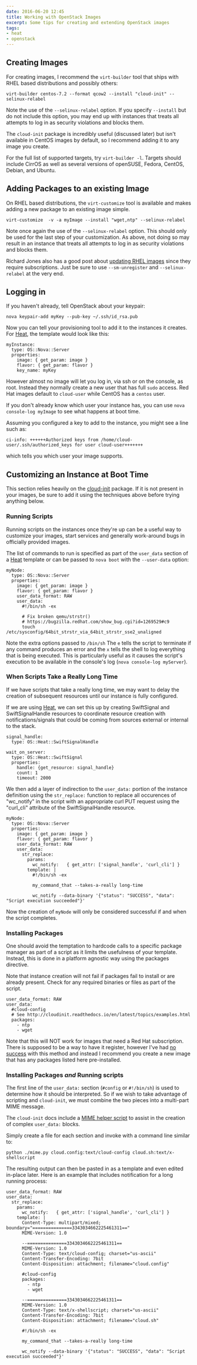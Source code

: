 ```yaml
---
date: 2016-06-20 12:45
title: Working with OpenStack Images
excerpt: Some tips for creating and extending OpenStack images
tags:
- heat
- openstack
---
```


## Creating Images

For creating images, I recommend the `virt-builder` tool that ships
with RHEL based distributions and possibly others:

```
virt-builder centos-7.2 --format qcow2 --install "cloud-init" --selinux-relabel
```

Note the use of the `--selinux-relabel` option.  If you specify
`--install` but do not include this option, you may end up with
instances that treats all attempts to log in as security violations
and blocks them.

The `cloud-init` package is incredibly useful (discussed later) but
isn't available in CentOS images by default, so I recommend adding it
to any image you create.

For the full list of supported targets, try `virt-builder -l`.
Targets should include CirrOS as well as several versions of openSUSE,
Fedora, CentOS, Debian, and Ubuntu.

## Adding Packages to an existing Image

On RHEL based distributions, the `virt-customize` tool is available
and makes adding a new package to an existing image simple.

```
virt-customize  -v -a myImage --install "wget,ntp" --selinux-relabel
```

Note once again the use of the `--selinux-relabel` option.  This
should only be used for the last step of your customization.  As
above, not doing so may result in an instance that treats all attempts
to log in as security violations and blocks them.

Richard Jones also has a good post about [updating RHEL
images](https://rwmj.wordpress.com/2015/10/03/tip-updating-rhel-7-1-cloud-images-using-virt-customize-and-subscription-manager/)
since they require subscriptions. Just be sure to use
`--sm-unregister` and `--selinux-relabel` at the very end.

## Logging in

If you haven't already, tell OpenStack about your keypair:

```
nova keypair-add myKey --pub-key ~/.ssh/id_rsa.pub
```

Now you can tell your provisioning tool to add it to the instances it
creates.  For [Heat](https://wiki.openstack.org/wiki/Heat), the
template would look like this:

```
myInstance:
  type: OS::Nova::Server
  properties:
    image: { get_param: image }
    flavor: { get_param: flavor }
    key_name: myKey
```

However almost no image will let you log in, via ssh or on the console, as
root.  Instead they normally create a new user that has full `sudo`
access.  Red Hat images default to `cloud-user` while CentOS has a
`centos` user.

If you don't already know which user your instance has, you can use
`nova console-log myImage` to see what happens at boot time.

Assuming you configured a key to add to the instance, you might see a
line such as:

```
ci-info: ++++++Authorized keys from /home/cloud-user/.ssh/authorized_keys for user cloud-user+++++++
```

which tells you which user your image supports.


## Customizing an Instance at Boot Time

This section relies heavily on the
[cloud-init](https://launchpad.net/cloud-init) package.  If it is not
present in your images, be sure to add it using the techniques above
before trying anything below.

### Running Scripts

Running scripts on the instances once they're up can be a useful way
to customize your images, start services and generally work-around
bugs in officially provided images.

The list of commands to run is specified as part of the `user_data`
section of a [Heat](https://wiki.openstack.org/wiki/Heat) template or
can be passed to `nova boot` with the `--user-data` option:

```
myNode:
  type: OS::Nova::Server
  properties:
    image: { get_param: image }
    flavor: { get_param: flavor }
    user_data_format: RAW
    user_data:
      #!/bin/sh -ex

      # Fix broken qemu/strstr()
      # https://bugzilla.redhat.com/show_bug.cgi?id=1269529#c9
      touch /etc/sysconfig/64bit_strstr_via_64bit_strstr_sse2_unaligned
```

Note the extra options passed to `/bin/sh` The `e` tells the script to
terminate if any command produces an error and the `x` tells the shell
to log everything that is being executed.  This is particularly useful
as it causes the script's execution to be available in the console's
log (`nova console-log myServer`).

### When Scripts Take a Really Long Time

If we have scripts that take a really long time, we may want to delay
the creation of subsequent resources until our instance is fully
configured.

If we are using [Heat](https://wiki.openstack.org/wiki/Heat), we can
set this up by creating SwiftSignal and SwiftSignalHandle resources to
coordinate resource creation with notifications/signals that could be
coming from sources external or internal to the stack.

```
signal_handle:
  type: OS::Heat::SwiftSignalHandle

wait_on_server:
  type: OS::Heat::SwiftSignal
  properties:
    handle: {get_resource: signal_handle}
    count: 1
    timeout: 2000
```

We then add a layer of indirection to the `user_data:` portion of the
instance definition using the `str_replace:` function to replace all
occurences of "wc_notify" in the script with an appropriate curl PUT
request using the "curl_cli" attribute of the SwiftSignalHandle
resource.

```
myNode:
  type: OS::Nova::Server
  properties:
    image: { get_param: image }
    flavor: { get_param: flavor }
    user_data_format: RAW
    user_data:
      str_replace:
        params:
          wc_notify:   { get_attr: ['signal_handle', 'curl_cli'] }
        template: |
          #!/bin/sh -ex

          my_command_that --takes-a-really long-time

          wc_notify --data-binary '{"status": "SUCCESS", "data": "Script execution succeeded"}'
```

Now the creation of `myNode` will only be considered successful if and
when the script completes.

### Installing Packages

One should avoid the temptation to hardcode calls to a specific
package manager as part of a script as it limits the usefulness of
your template.  Instead, this is done in a platform agnostic way using
the packages directive.

Note that instance creation will not fail if packages fail to install
or are already present.  Check for any required binaries or files as
part of the script.

```
user_data_format: RAW
user_data:
  #cloud-config
  # See http://cloudinit.readthedocs.io/en/latest/topics/examples.html
  packages:
    - ntp
    - wget
```

Note that this will NOT work for images that need a Red Hat
subscription.  There is supposed to be a way to have it register,
however I've had [no
success](https://bugzilla.redhat.com/show_bug.cgi?id=1340323) with
this method and instead I recommend you create a new image that has
any packages listed here pre-installed.

### Installing Packages _and_ Running scripts

The first line of the `user_data:` section (`#config` or `#!/bin/sh`)
is used to determine how it should be interpreted. So if we wish to
take advantage of scripting and `cloud-init`, we must combine the two
pieces into a multi-part MIME message.

The `cloud-init` docs include a [MIME helper
script](http://cloudinit.readthedocs.io/en/latest/topics/format.html#helper-script-to-generate-mime-messages)
to assist in the creation of complex `user_data:` blocks.

Simply create a file for each section and invoke with a command line similar to:

```
python ./mime.py cloud.config:text/cloud-config cloud.sh:text/x-shellscript
```

The resulting output can then be pasted in as a template and even
edited in-place later.  Here is an example that includes notification
for a long running process:

```
user_data_format: RAW
user_data:
  str_replace:
    params:
      wc_notify:   { get_attr: ['signal_handle', 'curl_cli'] }
    template: |
      Content-Type: multipart/mixed; boundary="===============3343034662225461311=="
      MIME-Version: 1.0
      
      --===============3343034662225461311==
      MIME-Version: 1.0
      Content-Type: text/cloud-config; charset="us-ascii"
      Content-Transfer-Encoding: 7bit
      Content-Disposition: attachment; filename="cloud.config"

      #cloud-config
      packages:
        - ntp
        - wget

      --===============3343034662225461311==
      MIME-Version: 1.0
      Content-Type: text/x-shellscript; charset="us-ascii"
      Content-Transfer-Encoding: 7bit
      Content-Disposition: attachment; filename="cloud.sh"
      
      #!/bin/sh -ex

      my_command_that --takes-a-really long-time

      wc_notify --data-binary '{"status": "SUCCESS", "data": "Script execution succeeded"}'
```

